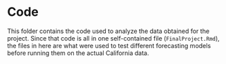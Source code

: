 # Code

This folder contains the code used to analyze the data obtained for the project. Since that code is all in one self-contained file (`FinalProject.Rmd`), the files in here are what were used to test different forecasting models before running them on the actual California data.